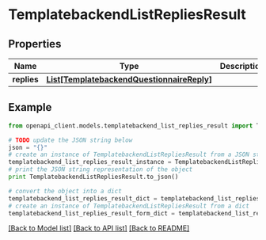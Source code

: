 # TemplatebackendListRepliesResult


## Properties

Name | Type | Description | Notes
------------ | ------------- | ------------- | -------------
**replies** | [**List[TemplatebackendQuestionnaireReply]**](TemplatebackendQuestionnaireReply.md) |  | [optional] 

## Example

```python
from openapi_client.models.templatebackend_list_replies_result import TemplatebackendListRepliesResult

# TODO update the JSON string below
json = "{}"
# create an instance of TemplatebackendListRepliesResult from a JSON string
templatebackend_list_replies_result_instance = TemplatebackendListRepliesResult.from_json(json)
# print the JSON string representation of the object
print TemplatebackendListRepliesResult.to_json()

# convert the object into a dict
templatebackend_list_replies_result_dict = templatebackend_list_replies_result_instance.to_dict()
# create an instance of TemplatebackendListRepliesResult from a dict
templatebackend_list_replies_result_form_dict = templatebackend_list_replies_result.from_dict(templatebackend_list_replies_result_dict)
```
[[Back to Model list]](../README.md#documentation-for-models) [[Back to API list]](../README.md#documentation-for-api-endpoints) [[Back to README]](../README.md)


